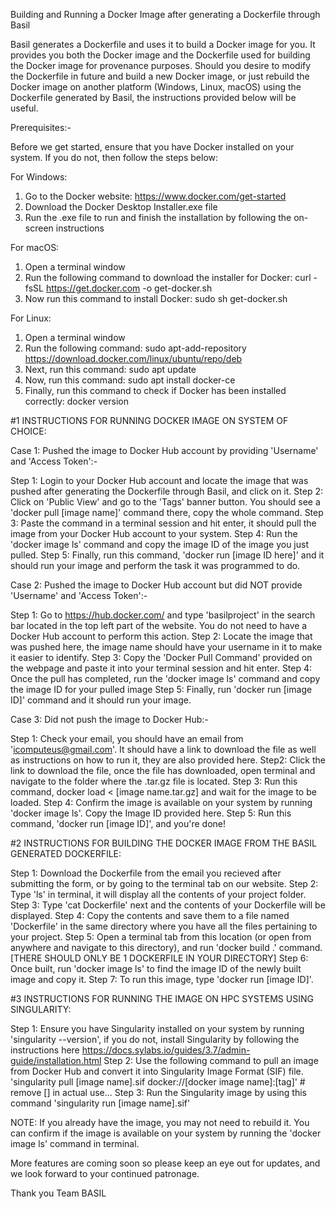 Building and Running a Docker Image after generating a Dockerfile through Basil

Basil generates a Dockerfile and uses it to build a Docker image for you. It provides you both the Docker image and the Dockerfile used for building the Docker image for provenance purposes. Should you desire to modify the Dockerfile in future and build a new Docker image, or just rebuild the Docker image on another platform (Windows, Linux, macOS) using the Dockerfile generated by Basil, the instructions provided below will be useful.

Prerequisites:-  

Before we get started, ensure that you have Docker installed on your system. If you do not, then follow the steps below:

For Windows:
1. Go to the Docker website: https://www.docker.com/get-started
2. Download the Docker Desktop Installer.exe file
3. Run the .exe file to run and finish the installation by following the on-screen instructions

For macOS:
1. Open a terminal window
2. Run the following command to download the installer for Docker: curl -fsSL https://get.docker.com -o get-docker.sh
3. Now run this command to install Docker: sudo sh get-docker.sh

For Linux:
1. Open a terminal window
2. Run the following command: sudo apt-add-repository https://download.docker.com/linux/ubuntu/repo/deb
3. Next, run this command: sudo apt update
4. Now, run this command: sudo apt install docker-ce
5. Finally, run this command to check if Docker has been installed correctly: docker version 

#1 INSTRUCTIONS FOR RUNNING DOCKER IMAGE ON SYSTEM OF CHOICE:

Case 1: Pushed the image to Docker Hub account by providing 'Username' and 'Access Token':-

Step 1: Login to your Docker Hub account and locate the image that was pushed after generating the Dockerfile through Basil, and click on it.
Step 2: Click on 'Public View' and go to the 'Tags' banner button. You should see a 'docker pull [image name]' command there, copy the whole command.
Step 3: Paste the command in a terminal session and hit enter, it should pull the image from your Docker Hub account to your system.
Step 4: Run the 'docker image ls' command and copy the image ID of the image you just pulled.
Step 5: Finally, run this command, 'docker run [image ID here]' and it should run your image and perform the task it was programmed to do.

Case 2: Pushed the image to Docker Hub account but did NOT provide 'Username' and 'Access Token':-

Step 1:  Go to https://hub.docker.com/ and type 'basilproject' in the search bar located in the top left part of the website. You do not need to have a Docker Hub account to perform this action.
Step 2: Locate the image that was pushed here, the image name should have your username in it to make it easier to identify.
Step 3: Copy the 'Docker Pull Command' provided on the webpage and paste it into your terminal session and hit enter.
Step 4: Once the pull has completed, run the 'docker image ls' command and copy the image ID for your pulled image
Step 5: Finally, run 'docker run [image ID]' command and it should run your image.

Case 3: Did not push the image to Docker Hub:-

Step 1: Check your email, you should have an email from 'icomputeus@gmail.com'. It should have a link to download the file as well as instructions on how to run it, they are also provided here.
Step2: Click the link to download the file, once the file has downloaded, open terminal and navigate to the folder where the .tar.gz file is located.
Step 3: Run this command, docker load < [image name.tar.gz] and wait for the image to be loaded.
Step 4: Confirm the image is available on your system by running 'docker image ls'. Copy the Image ID provided here.
Step 5: Run this command, 'docker run [image ID]', and you're done!

#2 INSTRUCTIONS FOR BUILDING THE DOCKER IMAGE FROM THE BASIL GENERATED DOCKERFILE:

Step 1: Download the Dockerfile from the email you recieved after submitting the form, or by going to the terminal tab on our website.
Step 2: Type 'ls' in terminal, it will display all the contents of your project folder.
Step 3: Type 'cat Dockerfile' next and the contents of your Dockerfile will be displayed.
Step 4: Copy the contents and save them to a file named 'Dockerfile' in the same directory where you have all the files pertaining to your project. 
Step 5: Open a terminal tab from this location (or open from anywhere and navigate to this directory), and run 'docker build .' command. [THERE SHOULD ONLY BE 1 DOCKERFILE IN YOUR DIRECTORY]
Step 6: Once built, run 'docker image ls' to find the image ID of the newly built image and copy it.
Step 7: To run this image, type 'docker run [image ID]'.

#3 INSTRUCTIONS FOR RUNNING THE IMAGE ON HPC SYSTEMS USING SINGULARITY:

Step 1: Ensure you have Singularity installed on your system by running 'singularity --version', if you do not, install Singularity by following the instructions here https://docs.sylabs.io/guides/3.7/admin-guide/installation.html
Step 2: Use the following command to pull an image from Docker Hub and convert it into Singularity Image Format (SIF) file.
        'singularity pull [image name].sif docker://[docker image name]:[tag]' # remove [] in actual use...
Step 3: Run the Singularity image by using this command
        'singularity run [image name].sif'

NOTE: If you already have the image, you may not need to rebuild it. You can confirm if the image is available on your system by running the 'docker image ls' command in terminal. 

More features are coming soon so please keep an eye out for updates, and we look forward to your continued patronage.

Thank you
Team BASIL
